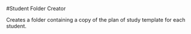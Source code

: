 #Student Folder Creator

Creates a folder containing a copy of the plan of study template for each student.